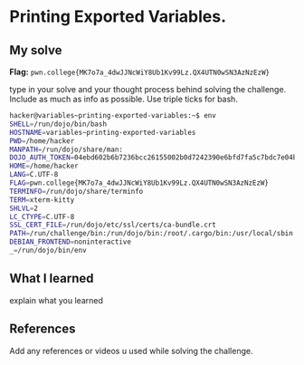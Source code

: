 # Printing Exported Variables.


## My solve
**Flag:** `pwn.college{MK7o7a_4dwJJNcWiY8Ub1Kv99Lz.QX4UTN0wSN3AzNzEzW}`

type in your solve and your thought process behind solving the challenge. Include as much as info as possible. Use triple ticks for bash.
```bash
hacker@variables~printing-exported-variables:~$ env
SHELL=/run/dojo/bin/bash
HOSTNAME=variables~printing-exported-variables
PWD=/home/hacker
MANPATH=/run/dojo/share/man:
DOJO_AUTH_TOKEN=04ebd602b6b7236bcc26155002b0d7242390e6bfd7fa5c7bdc7e04b134a7b5e9
HOME=/home/hacker
LANG=C.UTF-8
FLAG=pwn.college{MK7o7a_4dwJJNcWiY8Ub1Kv99Lz.QX4UTN0wSN3AzNzEzW}
TERMINFO=/run/dojo/share/terminfo
TERM=xterm-kitty
SHLVL=2
LC_CTYPE=C.UTF-8
SSL_CERT_FILE=/run/dojo/etc/ssl/certs/ca-bundle.crt
PATH=/run/challenge/bin:/run/dojo/bin:/root/.cargo/bin:/usr/local/sbin:/usr/local/bin:/usr/sbin:/usr/bin:/sbin:/bin
DEBIAN_FRONTEND=noninteractive
_=/run/dojo/bin/env
```

## What I learned
explain what you learned

## References 
Add any references or videos u used while solving the challenge.